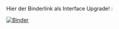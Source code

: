 Hier der Binderlink als Interface Upgrade! :

[![Binder](https://mybinder.org/badge_logo.svg)](https://mybinder.org/v2/gh/dein-benutzername/dein-repository/master?urlpath=lab)
